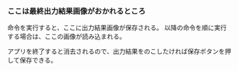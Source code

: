 ### ここは最終出力結果画像がおかれるところ

命令を実行すると、ここに出力結果画像が保存される。
以降の命令を順に実行する場合は、ここの画像が読み込まれる。

アプリを終了すると消去されるので、出力結果をのこしたければ保存ボタンを押して保存できる。